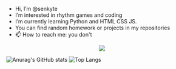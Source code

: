 - Hi, I’m @senkyte
- I’m interested in rhythm games and coding
- I’m currently learning Python and HTML CSS JS.
- You can find random homework or projects in my repositories
- 📫 How to reach me: you don't

<p align="center">
 <IMG SRC = https://github.com/senkyte/senkyte/blob/main/test.gif>
</p>


![Anurag's GitHub stats](https://github-readme-stats.vercel.app/api?username=senkyte&show_icons=true&theme=dracula)
![Top Langs](https://github-readme-stats.vercel.app/api/top-langs/?username=senkyte&theme=dracula&layout=compact&count_private=true&langs_count=6)</br>
